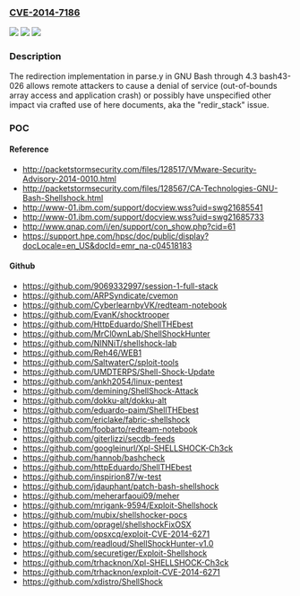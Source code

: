 ### [CVE-2014-7186](https://cve.mitre.org/cgi-bin/cvename.cgi?name=CVE-2014-7186)
![](https://img.shields.io/static/v1?label=Product&message=n%2Fa&color=blue)
![](https://img.shields.io/static/v1?label=Version&message=n%2Fa&color=blue)
![](https://img.shields.io/static/v1?label=Vulnerability&message=n%2Fa&color=brighgreen)

### Description

The redirection implementation in parse.y in GNU Bash through 4.3 bash43-026 allows remote attackers to cause a denial of service (out-of-bounds array access and application crash) or possibly have unspecified other impact via crafted use of here documents, aka the "redir_stack" issue.

### POC

#### Reference
- http://packetstormsecurity.com/files/128517/VMware-Security-Advisory-2014-0010.html
- http://packetstormsecurity.com/files/128567/CA-Technologies-GNU-Bash-Shellshock.html
- http://www-01.ibm.com/support/docview.wss?uid=swg21685541
- http://www-01.ibm.com/support/docview.wss?uid=swg21685733
- http://www.qnap.com/i/en/support/con_show.php?cid=61
- https://support.hpe.com/hpsc/doc/public/display?docLocale=en_US&docId=emr_na-c04518183

#### Github
- https://github.com/9069332997/session-1-full-stack
- https://github.com/ARPSyndicate/cvemon
- https://github.com/CyberlearnbyVK/redteam-notebook
- https://github.com/EvanK/shocktrooper
- https://github.com/HttpEduardo/ShellTHEbest
- https://github.com/MrCl0wnLab/ShellShockHunter
- https://github.com/NINNiT/shellshock-lab
- https://github.com/Reh46/WEB1
- https://github.com/SaltwaterC/sploit-tools
- https://github.com/UMDTERPS/Shell-Shock-Update
- https://github.com/ankh2054/linux-pentest
- https://github.com/demining/ShellShock-Attack
- https://github.com/dokku-alt/dokku-alt
- https://github.com/eduardo-paim/ShellTHEbest
- https://github.com/ericlake/fabric-shellshock
- https://github.com/foobarto/redteam-notebook
- https://github.com/giterlizzi/secdb-feeds
- https://github.com/googleinurl/Xpl-SHELLSHOCK-Ch3ck
- https://github.com/hannob/bashcheck
- https://github.com/httpEduardo/ShellTHEbest
- https://github.com/inspirion87/w-test
- https://github.com/jdauphant/patch-bash-shellshock
- https://github.com/meherarfaoui09/meher
- https://github.com/mrigank-9594/Exploit-Shellshock
- https://github.com/mubix/shellshocker-pocs
- https://github.com/opragel/shellshockFixOSX
- https://github.com/opsxcq/exploit-CVE-2014-6271
- https://github.com/readloud/ShellShockHunter-v1.0
- https://github.com/securetiger/Exploit-Shellshock
- https://github.com/trhacknon/Xpl-SHELLSHOCK-Ch3ck
- https://github.com/trhacknon/exploit-CVE-2014-6271
- https://github.com/xdistro/ShellShock

